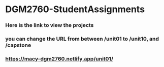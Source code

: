 # DGM2760-StudentAssignments
### Here is the link to view the projects
### you can change the URL from between /unit01 to /unit10, and /capstone
### https://macy-dgm2760.netlify.app/unit01/
